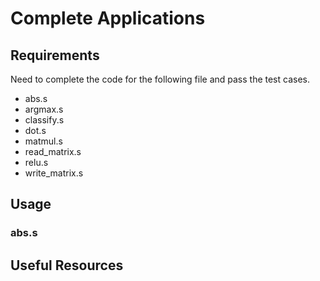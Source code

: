 # Complete Applications


## Requirements
Need to complete the code for the following file and pass the test cases.
- abs.s
- argmax.s
- classify.s
- dot.s
- matmul.s
- read_matrix.s
- relu.s
- write_matrix.s


## Usage
### abs.s


## Useful Resources


